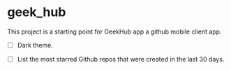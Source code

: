 # geek_hub

This project is a starting point for GeekHub app a github mobile client app.

- [ ] Dark theme.
- [ ] List the most starred Github repos that were created in the last 30 days.

